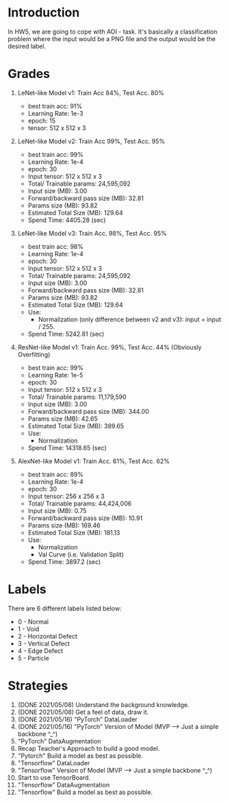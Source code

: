 # Introduction
In HW5, we are going to cope with AOI - task. It's basically a classification problem where the input would be a PNG file and the output would be the desired label.

# Grades
1. LeNet-like Model v1: Train Acc 84%, Test Acc. 80%
    * best train acc: 91%
    * Learning Rate: 1e-3
    * epoch: 15
    * tensor: 512 x 512 x 3

2. LeNet-like Model v2: Train Acc 99%, Test Acc. 95%
    * best train acc: 99%
    * Learning Rate: 1e-4
    * epoch: 30
    * Input tensor: 512 x 512 x 3
    * Total/ Trainable params: 24,595,092
    * Input size (MB): 3.00
    * Forward/backward pass size (MB): 32.81
    * Params size (MB): 93.82
    * Estimated Total Size (MB): 129.64
    * Spend Time: 4405.28 (sec)

3. LeNet-like Model v3: Train Acc. 98%, Test Acc. 95%
    * best train acc: 98%
    * Learning Rate: 1e-4
    * epoch: 30
    * Input tensor: 512 x 512 x 3
    * Total/ Trainable params: 24,595,092
    * Input size (MB): 3.00
    * Forward/backward pass size (MB): 32.81
    * Params size (MB): 93.82
    * Estimated Total Size (MB): 129.64
    * Use:
        * Normalization (only difference between v2 and v3): input = input / 255.
    * Spend Time: 5242.81 (sec)

4. ResNet-like Model v1: Train Acc. 99%, Test Acc. 44% (Obviously Overfitting)
    * best train acc: 99%
    * Learning Rate: 1e-5
    * epoch: 30
    * Input tensor: 512 x 512 x 3
    * Total/ Trainable params: 11,179,590
    * Input size (MB): 3.00
    * Forward/backward pass size (MB): 344.00
    * Params size (MB): 42.65
    * Estimated Total Size (MB): 389.65
    * Use:
        * Normalization
    * Spend Time: 14318.65 (sec)

5. AlexNet-like Model v1: Train Acc. 61%, Test Acc. 62%
    * best train acc: 89%
    * Learning Rate: 1e-4
    * epoch: 30
    * Input tensor: 256 x 256 x 3
    * Total/ Trainable params: 44,424,006
    * Input size (MB): 0.75
    * Forward/backward pass size (MB): 10.91
    * Params size (MB): 169.46
    * Estimated Total Size (MB): 181.13
    * Use:
        * Normalization
        * Val Curve (i.e. Validation Split)
    * Spend Time: 3897.2 (sec)


# Labels
There are 6 different labels listed below:
* 0 - Normal
* 1 - Void
* 2 - Horizontal Defect
* 3 - Vertical Defect
* 4 - Edge Defect
* 5 - Particle

# Strategies
1.  (DONE 2021/05/08) Understand the background knowledge.
2.  (DONE 2021/05/08) Get a feel of data, draw it.
3.  (DONE 2021/05/16) "PyTorch" DataLoader
5.  (DONE 2021/05/16) "PyTorch" Version of Model (MVP --> Just a simple backbone ^_^)
8.  "PyTorch" DataAugmentation
10. Recap Teacher's Approach to build a good model.
11. "Pytorch" Build a model as best as possible.
4.  "Tensorflow" DataLoader
6.  "Tensorflow" Version of Model (MVP --> Just a simple backbone ^_^)
7.  Start to use TensorBoard.
9.  "Tensorflow" DataAugmentation
12. "Tensorflow" Build a model as best as possible.

